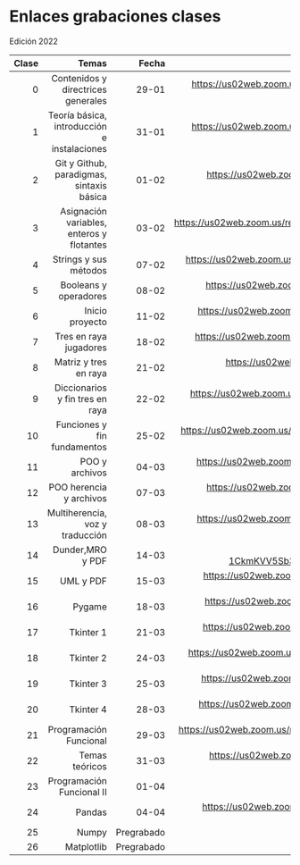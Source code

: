 # Enlaces grabaciones clases

Edición 2022

|Clase|Temas|Fecha|Enlace|
|--:|--:|--:|--:|
| 0 | Contenidos y directrices generales |29-01|https://us02web.zoom.us/rec/share/G52mmcf9oP2P1b8i_CskRoAyTv7ovT8iD90ACV-4W8-AFqc41WROJBp46UY3pYeS.v8XkjhONIhndPbTz?startTime=1643486893000 (Passcode: dtnN=3Q&)|
| 1 | Teoría básica, introducción e instalaciones |31-01|https://us02web.zoom.us/rec/share/YEaN6dRg4suPYDvBbCIdw8KNVp1Vjw9_bIEaiD6OQQTdXo98n3fW-JQoZbVsh-hh.jdYYH4HHi3T4Xx9O?startTime=1643673183000 (Passcode: bdWKd$k5)|
| 2 | Git y Github, paradigmas, sintaxis básica|01-02| https://us02web.zoom.us/rec/share/hyBNbQW7N6UFQLdMTKy8LT1rlXnFG7X3rssp_5_TDw4bHLs8qLl5DI78mUr9l9D-.xVlmzvgi8AtblKiU?startTime=1643756944000 (Passcode: 5b+DY!tq) |
| 3 | Asignación variables, enteros y flotantes |03-02| https://us02web.zoom.us/rec/share/LrdMMmcpk261Hb5CbRsFVq1Wx7En06FlAn7wQA7KwEAoqYxsj5Y2U_EPaDWJIhLQ.RQN1eNOHaEmqJum6?startTime=1643929719000 (Passcode: K$%jhbh54gvhg5.0) |
| 4 | Strings y sus métodos |07-02| https://us02web.zoom.us/rec/share/CYJtpETVwA3lym6m5sWhFVKq6r-f3aLpt3gxL5M8GrqwaSLoNfdKSfQKAoKWsTkP.rATMPFEBGQZpqw7Q?startTime=1644275426000 (Passcode: WjN6S^7T) |
| 5 | Booleans y operadores | 08-02 | https://us02web.zoom.us/rec/share/ar-ufLwszUwnk7FmU1alHH5aTpUPce3LlfwaZ8wlmJu6KkMZERgmeAVjqsJy3k3Z.YeBf0h-p1jKfke2p?startTime=1644361722000 (Passcode: mBGY?2RV) |
| 6 | Inicio proyecto | 11-02 | https://us02web.zoom.us/rec/share/lAj2CxXYbSiRXCs0cDvFgOdbcGTNV2TSzaInz85PDnpsfLEuJQX9LxwMV5IIQaNU.mE9jA9gDMwXpTPlS?startTime=1644621265000 (Passcode: UBU1fy&^) |
| 7 | Tres en raya jugadores | 18-02 | https://us02web.zoom.us/rec/share/KXATMFPUn5XfwgwDyw1s5L9A1wzkxr4WY7aVVlKcOTb_9-yrecU7pkQEIQm99Kcx.Suq191iIeZE4ujpq?startTime=1645225747000 (Passcode: CQa9QL*d) |
| 8 | Matriz y tres en raya | 21-02 | https://us02web.zoom.us/rec/share/c_rbzaQ7hY405ujSclUXU7JxJBkfLnZla2bIGLiXDxEfpQKlJz_xP9TefkHm2-s.vAozeWzKH6XI16Fa?startTime=1645485018000 (Passcode: Bt%Ml#6h)) |
| 9 | Diccionarios y fin tres en raya | 22-02 | https://us02web.zoom.us/rec/share/J38_BYm3i8pQW7NY3DTcNDo1qbZOTPN3O_QB0yyY3MysRRYX0kktI6y7DKTVV7Sv.kRsoHpH1jglDsPrb?startTime=1645571545000 (Passcode: JC&vP%W6) |
| 10 | Funciones y fin fundamentos | 25-02 | https://us02web.zoom.us/rec/share/AGGFnbFhCHWn-kEcuGUBbXxd4BVTTzCgZPXjFNvofgvK-paNBG658qoR9-bywR4M.rHb_MhSuSowA5BAI?startTime=1645831036000 (Código de acceso: b1tgJh3!) |
| 11 | POO y archivos | 04-03 | https://us02web.zoom.us/rec/share/9UtNhplAb4dVTb7hbx_hfdw3kOSCqFkQ0l4b77cBIfnbVd0Pee9GdG9hCF7Y3F-i.-nr0-1hdkbMWqSeW?startTime=1646435560000 (Código de acceso: 3z#$IW@=) |
| 12 | POO herencia y archivos | 07-03 | https://us02web.zoom.us/rec/share/BIh6pHM4tKUhFtpgaMjnyGq0fo71SQBexOK7lp0iiHZTSSsv-an8-Lfb3riYcG4w.Cw6JBbn1Cwes94fV?startTime=1646694729000 (Código de acceso: QN$b.C5B) |
| 13 | Multiherencia, voz y traducción | 08-03 | https://us02web.zoom.us/rec/share/uzsP4NzNSoW9T5X5Wdyne47KlIrN4awaz90QP41Wl4405waD9qtlGU3bJetJsy--.PicIwcdoQhaz_CWy?startTime=1646781146000 (Código de acceso: @DQS$U*8) |
| 14 | Dunder,MRO y PDF | 14-03 | https://us02web.zoom.us/rec/share/1UW8TEIerZesA49-FWy5b0AOBoCc-1CkmKVV5Sb3Ztm3BEq8FU3RoFsAFV7a85te.ddQWSQQ2BgFZxNOM?startTime=1647302157000 (Código de acceso: 0b*zT@vY)) |
| 15 | UML y PDF| 15-03 | https://us02web.zoom.us/rec/share/mzbREyjC4-8RIA4wIqw1c-vx2AWNFlsYlSJurMunfty-c7t7VTj493nQE9M8EZVS.EKL8-IbE_AqNb1HC?startTime=1647386029000 (Código de acceso: 8m+L^JFZ) |
| 16 | Pygame | 18-03 | https://us02web.zoom.us/rec/share/olmAbKq9_sIQ5-QdQxF1_Uo7CKxylHNTJph60JlefgWGd-MGiq8DPDMmIYW5SFbx.5jkoID3Anj_Il6mE?startTime=1647644924000 (Código de acceso: 2#L1*2zF) |
| 17 | Tkinter 1 | 21-03 | https://us02web.zoom.us/rec/share/CMUXXHIfAxv_-_qs5Wosis8T9y9hRNPFpwGZ2ksGZPR6eFkkexjMSI9T_h64v20T.EBib-d6K9nOY0VPI?startTime=1647904282000 (Código de acceso: fF$v*8$L) |
| 18 | Tkinter 2 | 24-03 | https://us02web.zoom.us/rec/share/CMMGTxMUrB4zyfl7Zc8thNaLMQk2h3E4ZSBepHwBxk2kNDCpA0X9ZxP5jVGf5gmo.V_MgAqrRRcGDf_fX?startTime=1648163219000 (Código de acceso: m7Q&kHZ6) |
| 19 | Tkinter 3 | 25-03 | https://us02web.zoom.us/rec/share/J4dEoj2SDeCxjVG-SVhE-tSCqa1ei2B-dBSN4Ow-wsyFfWeY8pTWD77JeitC0aJC.Izn66fp6MhIkCo9T?startTime=1648250069000 (Código de acceso: Bq?zL7MW) |
| 20 | Tkinter 4 | 28-03 | https://us02web.zoom.us/rec/share/JfqTzBsZPkQZmHmRsNjuRR88KoMRyH4_WGWbdABtiSe7T-uH1XP0fKIZy6XMasYf.Ei5Y1E-R3FQCttFI?startTime=1648595844000 (Código de acceso: Fhs24Kw&) |
| 21 | Programación Funcional | 29-03 | https://us02web.zoom.us/rec/share/HL-zJAswGjpreFO86jOOnqvirFLAoOQHVGRLMoNKhkBrZIgZ32CPPKHOmySHCaoS.RX_ZC4xKm-0wyW6W?startTime=1648595844000 (Código de acceso: Fhs24Kw&) |
| 22 | Temas teóricos | 31-03 | https://us02web.zoom.us/rec/share/KzYMgGLsjIYbmCGuiHl_Poc3adYCs_vOlFq4NzXFt2f6Kf_TV3xK1WXbBT-uUwFv.0TT5ysZ0IfXNiU8u?startTime=1648768441000 (Código de acceso: h?9uKH?5) |
| 23 | Programación Funcional II | 01-04 | - |
| 24 | Pandas | 04-04 | https://us02web.zoom.us/rec/share/S7GKyy-uk-rZI_pEs1398ON5iAIqj0OG9-68-l8nG_7OM63JqSz7N4BS3Hie36sH.h4zC1tcJhDeUaGr5?startTime=1649115483000 (Código de acceso: 3+xkM2##) |
| 25 | Numpy | Pregrabado | - |
| 26 | Matplotlib | Pregrabado | - |




